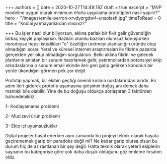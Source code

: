 +++
authors = []
date = 2020-10-27T14:49:18Z
draft = true
excerpt = "MVP modeline uygun olarak minimum eforla uygulama prototipleri nasıl yapılır?"
hero = "/images/emile-perron-xrvdyzrgdw4-unsplash.jpg"
timeToRead = 0
title = "Kodla(ya)mayanlardan mısınız?"

+++
Bu işler nasıl olur biliyorsun, aklına parlak bir fikir gelir güvendiğin birkaç kişiyle paylaşırsın. Bazıları olumlu bazıları olumsuz konuşurken neredeyse hepsi istedikleri "o" özelliğin üretmeyi planladığın üründe olup olmadığını sorar. Yerel ve küresel internet araştırmaları ile fikrine pazarda gerçekten yer olup olmadığını sorgularsın. Belki aklına fikrini ve gelecek planlarını anlatan bir sunum hazırlamak gelir, yatırımcılardan potansiyel ekip arkadaşlarına o sunum email ekinde ileri geri gidip gelirken konunun bir yerde tıkandığını görmen pek zor değil.

Prototip yapmak, bir ekibin geçtiği önemli kırılma noktalarından biridir. Bir adım ileri giderek prototip aşamasına girişimin doğuş anı demek daha mantıklı bile olabilir. Yine de bu doğuşu oldukça zorlaştıran 3 faktörden bahsedebiliriz.

1- Kodlayamama problemi

2- Mucizevi ürün problemi

3- Ekip içi uyumsuzluklar

Dijital projeler hayal ederken aynı zamanda bu projeyi teknik olarak hayata geçirememek garip bir paradoks değil mi? Ne kadar garip olursa olsun bu durum hiç de az rastlanan bir şey değil. Hatta teknik olarak yeterli ekiplerin sayısının bu kategoriye göre çok daha düşük olduğunu gözlemleme fırsatım oldu.